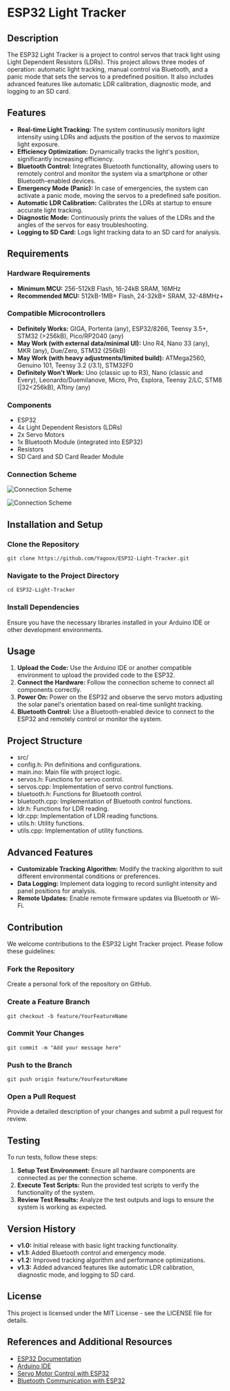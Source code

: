 <!DOCTYPE html>
<html lang="en">
<head>
    <meta charset="UTF-8">
    <meta name="viewport" content="width=device-width, initial-scale=1.0">
</head>
<body>

<h1>ESP32 Light Tracker</h1>

<h2>Description</h2>
<p>The ESP32 Light Tracker is a project to control servos that track light using Light Dependent Resistors (LDRs). This project allows three modes of operation: automatic light tracking, manual control via Bluetooth, and a panic mode that sets the servos to a predefined position. It also includes advanced features like automatic LDR calibration, diagnostic mode, and logging to an SD card.</p>

<h2>Features</h2>
<ul>
    <li><strong>Real-time Light Tracking:</strong> The system continuously monitors light intensity using LDRs and adjusts the position of the servos to maximize light exposure.</li>
    <li><strong>Efficiency Optimization:</strong> Dynamically tracks the light's position, significantly increasing efficiency.</li>
    <li><strong>Bluetooth Control:</strong> Integrates Bluetooth functionality, allowing users to remotely control and monitor the system via a smartphone or other Bluetooth-enabled devices.</li>
    <li><strong>Emergency Mode (Panic):</strong> In case of emergencies, the system can activate a panic mode, moving the servos to a predefined safe position.</li>
    <li><strong>Automatic LDR Calibration:</strong> Calibrates the LDRs at startup to ensure accurate light tracking.</li>
    <li><strong>Diagnostic Mode:</strong> Continuously prints the values of the LDRs and the angles of the servos for easy troubleshooting.</li>
    <li><strong>Logging to SD Card:</strong> Logs light tracking data to an SD card for analysis.</li>
</ul>

<h2>Requirements</h2>

<h3>Hardware Requirements</h3>
<ul>
    <li><strong>Minimum MCU:</strong> 256-512kB Flash, 16-24kB SRAM, 16MHz</li>
    <li><strong>Recommended MCU:</strong> 512kB-1MB+ Flash, 24-32kB+ SRAM, 32-48MHz+</li>
</ul>

<h3>Compatible Microcontrollers</h3>
<ul>
    <li><strong>Definitely Works:</strong> GIGA, Portenta (any), ESP32/8266, Teensy 3.5+, STM32 (>256kB), Pico/RP2040 (any)</li>
    <li><strong>May Work (with external data/minimal UI):</strong> Uno R4, Nano 33 (any), MKR (any), Due/Zero, STM32 (256kB)</li>
    <li><strong>May Work (with heavy adjustments/limited build):</strong> ATMega2560, Genuino 101, Teensy 3.2 (/3.1), STM32F0</li>
    <li><strong>Definitely Won't Work:</strong> Uno (classic up to R3), Nano (classic and Every), Leonardo/Duemilanove, Micro, Pro, Esplora, Teensy 2/LC, STM8 (|32<256kB), ATtiny (any)</li>
</ul>

<h3>Components</h3>
<ul>
    <li>ESP32</li>
    <li>4x Light Dependent Resistors (LDRs)</li>
    <li>2x Servo Motors</li>
    <li>1x Bluetooth Module (integrated into ESP32)</li>
    <li>Resistors</li>
    <li>SD Card and SD Card Reader Module</li>
</ul>

<h3>Connection Scheme</h3>
<p><img src="https://drive.google.com/uc?export=view&id=1QWrT_bZSrWUGSNd7l1CWe_IeeuWR4Lq9" alt="Connection Scheme"></p>
<p><img src="https://drive.google.com/uc?export=view&id=1lQeS_DON3KihkdE4mqvhljHWYpZLRqEF" alt="Connection Scheme"></p>

<h2>Installation and Setup</h2>

<h3>Clone the Repository</h3>
<pre><code>git clone https://github.com/Yagoox/ESP32-Light-Tracker.git</code></pre>

<h3>Navigate to the Project Directory</h3>
<pre><code>cd ESP32-Light-Tracker</code></pre>

<h3>Install Dependencies</h3>
<p>Ensure you have the necessary libraries installed in your Arduino IDE or other development environments.</p>

<h2>Usage</h2>
<ol>
    <li><strong>Upload the Code:</strong> Use the Arduino IDE or another compatible environment to upload the provided code to the ESP32.</li>
    <li><strong>Connect the Hardware:</strong> Follow the connection scheme to connect all components correctly.</li>
    <li><strong>Power On:</strong> Power on the ESP32 and observe the servo motors adjusting the solar panel's orientation based on real-time sunlight tracking.</li>
    <li><strong>Bluetooth Control:</strong> Use a Bluetooth-enabled device to connect to the ESP32 and remotely control or monitor the system.</li>
</ol>

<h2>Project Structure</h2>
<ul class="project-structure">
<li class="folder">src/</li>
<li class="file">config.h: Pin definitions and configurations.</li>
<li class="file">main.ino: Main file with project logic.</li>
<li class="file">servos.h: Functions for servo control.</li>
<li class="file">servos.cpp: Implementation of servo control functions.</li>
<li class="file">bluetooth.h: Functions for Bluetooth control.</li>
<li class="file">bluetooth.cpp: Implementation of Bluetooth control functions.</li>
<li class="file">ldr.h: Functions for LDR reading.</li>
<li class="file">ldr.cpp: Implementation of LDR reading functions.</li>
<li class="file">utils.h: Utility functions.</li>
<li class="file">utils.cpp: Implementation of utility functions.</li>
</ul>

<h2>Advanced Features</h2>
<ul>
    <li><strong>Customizable Tracking Algorithm:</strong> Modify the tracking algorithm to suit different environmental conditions or preferences.</li>
    <li><strong>Data Logging:</strong> Implement data logging to record sunlight intensity and panel positions for analysis.</li>
    <li><strong>Remote Updates:</strong> Enable remote firmware updates via Bluetooth or Wi-Fi.</li>
</ul>

<h2>Contribution</h2>
<p>We welcome contributions to the ESP32 Light Tracker project. Please follow these guidelines:</p>

<h3>Fork the Repository</h3>
<p>Create a personal fork of the repository on GitHub.</p>

<h3>Create a Feature Branch</h3>
<pre><code>git checkout -b feature/YourFeatureName</code></pre>

<h3>Commit Your Changes</h3>
<pre><code>git commit -m "Add your message here"</code></pre>

<h3>Push to the Branch</h3>
<pre><code>git push origin feature/YourFeatureName</code></pre>

<h3>Open a Pull Request</h3>
<p>Provide a detailed description of your changes and submit a pull request for review.</p>

<h2>Testing</h2>
<p>To run tests, follow these steps:</p>
<ol>
    <li><strong>Setup Test Environment:</strong> Ensure all hardware components are connected as per the connection scheme.</li>
    <li><strong>Execute Test Scripts:</strong> Run the provided test scripts to verify the functionality of the system.</li>
    <li><strong>Review Test Results:</strong> Analyze the test outputs and logs to ensure the system is working as expected.</li>
</ol>

<h2>Version History</h2>
<ul>
    <li><strong>v1.0:</strong> Initial release with basic light tracking functionality.</li>
    <li><strong>v1.1:</strong> Added Bluetooth control and emergency mode.</li>
    <li><strong>v1.2:</strong> Improved tracking algorithm and performance optimizations.</li>
    <li><strong>v1.3:</strong> Added advanced features like automatic LDR calibration, diagnostic mode, and logging to SD card.</li>
</ul>

<h2>License</h2>
<p>This project is licensed under the MIT License - see the LICENSE file for details.</p>

<h2>References and Additional Resources</h2>
<ul>
    <li><a href="https://docs.espressif.com/projects/esp-idf/en/latest/esp32/">ESP32 Documentation</a></li>
    <li><a href="https://www.arduino.cc/en/Main/Software">Arduino IDE</a></li>
    <li><a href="https://randomnerdtutorials.com/esp32-servo-motor-web-server/">Servo Motor Control with ESP32</a></li>
    <li><a href="https://randomnerdtutorials.com/esp32-bluetooth-classic-arduino-ide/">Bluetooth Communication with ESP32</a></li>
</ul>

</body>
</html>
